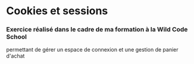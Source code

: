 # Cookies et sessions

### Exercice réalisé dans le cadre de ma formation à la Wild Code School
permettant de gérer un espace de connexion et une gestion de panier d'achat
